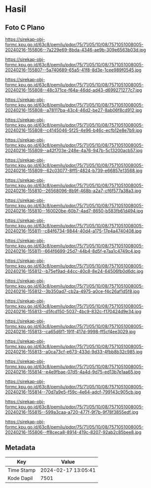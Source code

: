 # Hasil

## Foto C Plano

https://sirekap-obj-formc.kpu.go.id/63c8/pemilu/pdpr/75/71/05/10/08/7571051008005-20240216-155806--7a229e69-8bda-4346-ae9b-309e6563b03d.jpg

https://sirekap-obj-formc.kpu.go.id/63c8/pemilu/pdpr/75/71/05/10/08/7571051008005-20240216-155807--5a740689-65a5-41f8-8d3e-1cee989f0545.jpg

https://sirekap-obj-formc.kpu.go.id/63c8/pemilu/pdpr/75/71/05/10/08/7571051008005-20240216-155808--48c371ce-f64a-46dd-ad43-d699271277c7.jpg

https://sirekap-obj-formc.kpu.go.id/63c8/pemilu/pdpr/75/71/05/10/08/7571051008005-20240216-155808--a78117ba-43c4-46d2-be27-8ab06f8cd912.jpg

https://sirekap-obj-formc.kpu.go.id/63c8/pemilu/pdpr/75/71/05/10/08/7571051008005-20240216-155808--c4145046-5f25-4e96-b46c-ecfb12e8e7b9.jpg

https://sirekap-obj-formc.kpu.go.id/63c8/pemilu/pdpr/75/71/05/10/08/7571051008005-20240216-155809--a42f703e-248e-4a76-947b-5c13200acb57.jpg

https://sirekap-obj-formc.kpu.go.id/63c8/pemilu/pdpr/75/71/05/10/08/7571051008005-20240216-155809--62c03077-8ff5-4824-b739-e66857e13568.jpg

https://sirekap-obj-formc.kpu.go.id/63c8/pemilu/pdpr/75/71/05/10/08/7571051008005-20240216-155810--26568096-8b9f-468b-a2a7-cf6f577a38a3.jpg

https://sirekap-obj-formc.kpu.go.id/63c8/pemilu/pdpr/75/71/05/10/08/7571051008005-20240216-155810--160020be-60b7-4ad7-8650-b583fb61d494.jpg

https://sirekap-obj-formc.kpu.go.id/63c8/pemilu/pdpr/75/71/05/10/08/7571051008005-20240216-155811--c84f6734-9844-40d4-a175-17e4a4740408.jpg

https://sirekap-obj-formc.kpu.go.id/63c8/pemilu/pdpr/75/71/05/10/08/7571051008005-20240216-155811--664f6699-25d7-44b4-8d5f-e7aa1c4749c4.jpg

https://sirekap-obj-formc.kpu.go.id/63c8/pemilu/pdpr/75/71/05/10/08/7571051008005-20240216-155812--b75ef9ad-44cc-40c8-8e24-64506fb0d6dc.jpg

https://sirekap-obj-formc.kpu.go.id/63c8/pemilu/pdpr/75/71/05/10/08/7571051008005-20240216-155812--3b350ad7-cb2a-4975-a0ce-f4c26af1d5f8.jpg

https://sirekap-obj-formc.kpu.go.id/63c8/pemilu/pdpr/75/71/05/10/08/7571051008005-20240216-155813--d5fcd150-5037-4bc9-832c-f170424d9e34.jpg

https://sirekap-obj-formc.kpu.go.id/63c8/pemilu/pdpr/75/71/05/10/08/7571051008005-20240216-155813--ca65d6f1-191f-417d-9998-ff5cf4ee3029.jpg

https://sirekap-obj-formc.kpu.go.id/63c8/pemilu/pdpr/75/71/05/10/08/7571051008005-20240216-155813--a0ca73cf-e673-433d-9d33-4fbb8b32c985.jpg

https://sirekap-obj-formc.kpu.go.id/63c8/pemilu/pdpr/75/71/05/10/08/7571051008005-20240216-155814--e4e9fbae-07d5-4a4d-9d75-ed13b7e1aa65.jpg

https://sirekap-obj-formc.kpu.go.id/63c8/pemilu/pdpr/75/71/05/10/08/7571051008005-20240216-155814--70d7a9e5-f59c-4e64-adcf-799143c905cb.jpg

https://sirekap-obj-formc.kpu.go.id/63c8/pemilu/pdpr/75/71/05/10/08/7571051008005-20240216-155815--599a3caa-a720-477f-9f7b-9f78f3855edf.jpg

https://sirekap-obj-formc.kpu.go.id/63c8/pemilu/pdpr/75/71/05/10/08/7571051008005-20240216-155806--ff8ceca8-8914-419c-8207-92ab2c85bee8.jpg


## Metadata

| Key        | Value               |
| ---------- | ------------------- |
| Time Stamp | 2024-02-17 13:05:41 |
| Kode Dapil | 7501                |



